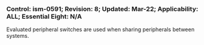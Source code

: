 ### Control: ism-0591; Revision: 8; Updated: Mar-22; Applicability: ALL; Essential Eight: N/A
<p>Evaluated peripheral switches are used when sharing peripherals between systems.</p>